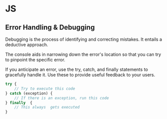 # JS

## Error Handling & Debugging

Debugging is the process of identifying and correcting mistakes. It entails a deductive approach.

The console aids in narrowing down the error's location so that you can try to pinpoint the specific error.

If you anticipate an error, use the try, catch, and finally statements to gracefully handle it. Use these to provide useful feedback to your users.

``` JavaScript
try { 
    // Try to execute this code
} catch (exception) { 
    // If there is an exception, run this code
} finally  {
    // This always  gets executed
}
```
